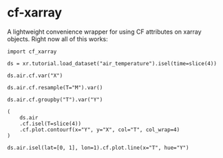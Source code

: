 # cf-xarray


A lightweight convenience wrapper for using CF attributes on xarray objects. Right now all of this works:

```
import cf_xarray

ds = xr.tutorial.load_dataset("air_temperature").isel(time=slice(4))

ds.air.cf.var("X")

ds.air.cf.resample(T="M").var()

ds.air.cf.groupby("T").var("Y")

(
	ds.air
	.cf.isel(T=slice(4))
	.cf.plot.contourf(x="Y", y="X", col="T", col_wrap=4)
)

ds.air.isel(lat=[0, 1], lon=1).cf.plot.line(x="T", hue="Y")
```
